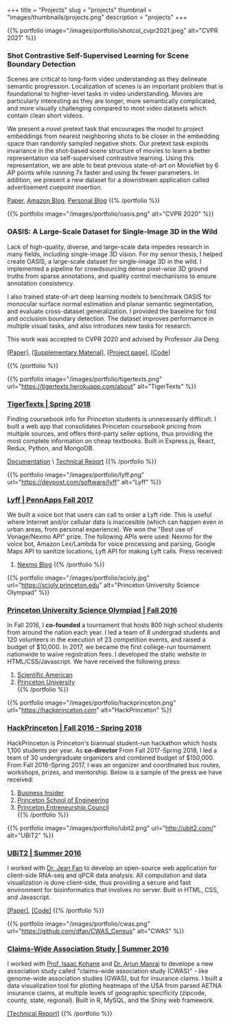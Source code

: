 +++
title = "Projects"
slug = "projects"
thumbnail = "images/thumbnails/projects.png"
description = "projects"
+++

{{% portfolio image="/images/portfolio/shotcol_cvpr2021.jpeg" alt="CVPR 2021" %}}
### Shot Contrastive Self-Supervised Learning for Scene Boundary Detection
Scenes are critical to long-form video understanding as they delineate semantic progression. Localization of scenes is an important problem that is foundational to higher-level tasks in video understanding. Movies are particularly interesting as they are longer, more semantically complicated, and more visually challenging compared to most video datasets which contain clean short videos.

We present a novel pretext task that encourages the model to project embeddings from nearest neighboring shots to be closer in the embedding space than randomly sampled negative shots. Our pretext task exploits invariance in the shot-based scene structure of movies to learn a better representation via self-supervised contrastive learning. Using this representation, we are able to beat previous state-of-art on MovieNet by 6 AP points while running 7x faster and using 9x fewer parameters. In addition, we present a new dataset for a downstream application called advertisement cuepoint insertion.

[Paper](https://arxiv.org/abs/2104.13537), [Amazon Blog](https://www.amazon.science/blog/automatically-identifying-scene-boundaries-in-movies-and-tv-shows), [Personal Blog](https://davidfan.io/blog/2021/06/paper-summary-for-shotcol-self-supervised-video-representation-learning-for-scene-boundary-detection-in-movies-and-tv-episodes/)
{{% /portfolio %}}

{{% portfolio image="/images/portfolio/oasis.png" alt="CVPR 2020" %}}
### OASIS: A Large-Scale Dataset for Single-Image 3D in the Wild
Lack of high-quality, diverse, and large-scale data impedes research in many fields, including single-image 3D vision. For my senior thesis, I helped create OASIS, a large-scale dataset for single-image 3D in the wild. I implemented a pipeline for crowdsourcing dense pixel-wise 3D ground truths from sparse annotations, and quality control mechanisms to ensure annotation consistency.

I also trained state-of-art deep learning models to benchmark OASIS for monocular surface normal estimation and planar semantic segmentation, and evaluate cross-dataset generalization. I provided the baseline for fold and occlusion boundary detection. The dataset improves performance in multiple visual tasks, and also introduces new tasks for research.

This work was accepted to CVPR 2020 and advised by Professor Jia Deng.

[[Paper]](https://arxiv.org/abs/2007.13215), [[Supplementary Material]](https://openaccess.thecvf.com/content_CVPR_2020/supplemental/Chen_OASIS_A_Large-Scale_CVPR_2020_supplemental.pdf), [[Project page]](https://oasis.cs.princeton.edu/), [[Code]](http://github.com/princeton-vl/oasis)

{{% /portfolio %}}

{{% portfolio image="/images/portfolio/tigertexts.png" url="https://tigertexts.herokuapp.com/about" alt="TigerTexts" %}}
### [TigerTexts | Spring 2018](https://tigertexts.herokuapp.com/about)
Finding coursebook info for Princeton students is unnecessarily difficult. I built a web app that consolidates Princeton coursebook pricing from multiple sources, and offers third-party seller options, thus providing the most complete information on cheap textbooks. Built in Express.js, React, Redux, Python, and MongoDB.

[Documentation](https://tigertexts.herokuapp.com/public/guide.pdf) \\
[Technical Report](https://tigertexts.herokuapp.com/public/report.pdf)
{{% /portfolio %}}

{{% portfolio image="/images/portfolio/lyff.png" url="https://devpost.com/software/lyff" alt="Lyff" %}}
### [Lyff | PennApps Fall 2017](https://devpost.com/software/lyff)
We built a voice bot that users can call to order a Lyft ride. This is useful where Internet and/or cellular data is inaccesible (which can happen even in urban areas, from personal experience). We won the "Best use of Vonage/Nexmo API" prize. The following APIs were used: Nexmo for the voice bot, Amazon Lex/Lambda for voice processing and parsing, Google Maps API to sanitize locations, Lyft API for making Lyft calls. Press received:  
1. [Nexmo Blog](https://www.nexmo.com/blog/2018/01/11/princeton-coders-lyft-nexmo-apis/)
{{% /portfolio %}}

{{% portfolio image="/images/portfolio/scioly.jpg" url="https://scioly.princeton.edu" alt="Princeton University Science Olympiad" %}}
### [Princeton University Science Olympiad | Fall 2016](https://scioly.princeton.edu)
In Fall 2016, I **co-founded** a tournament that hosts 800 high school students from around the nation each year. I led a team of 8 undergrad students and 120 volunteers in the execution of 23 competition events, and raised a budget of $10,000. In 2017, we became the first college-run tournament nationwide to waive registration fees. I developed the static website in HTML/CSS/Javascript.
We have received the following press:  
1. [Scientific American](https://blogs.scientificamerican.com/budding-scientist/when-former-competitors-get-to-design-tournaments-of-their-own/)  
2. [Princeton University](https://www.princeton.edu/news/2018/02/26/science-olympiad-tournament-hosts-800-high-school-students-across-us)  
{{% /portfolio %}}

{{% portfolio image="/images/portfolio/hackprinceton.png" url="https://hackprinceton.com" alt="HackPrinceton" %}}
### [HackPrinceton | Fall 2016 - Spring 2018](https://hackprinceton.com)
HackPrinceton is Princeton's biannual student-run hackathon which hosts 1,100 students per year. As **co-director** From Fall 2017-Spring 2018, I led a team of 30 undergraduate organizers and combined budget of $150,000.
From Fall 2016-Spring 2017, I was an organizer and coordinated bus routes, workshops, prizes, and mentorship. Below is a sample of the press we have received:  
1. [Business Insider](https://www.businessinsider.com/students-solve-facebooks-fake-news-problem-in-36-hours-2016-11)  
2. [Princeton School of Engineering](https://engineering.princeton.edu/news/2018/04/18/teams-code-new-ideas-hackprinceton)  
3. [Princeton Entreneurship Council](https://entrepreneurs.princeton.edu/news/weekly-profile-wednesday-david-fan-19)  
{{% /portfolio %}}

{{% portfolio image="/images/portfolio/ubit2.png" url="http://ubit2.com/" alt="UBiT2" %}}
### [UBiT2 | Summer 2016](http://ubit2.com/)
I worked with [Dr. Jean Fan](https://jef.works/) to develop an open-source web application for client-side RNA-seq and qPCR data analysis. All computation and data visualization is done client-side, thus providing a secure and fast environment for bioinformatics that involves no server. Built in HTML, CSS, and Javascript.

[[Paper]](https://www.biorxiv.org/content/10.1101/118992v1), [[Code]](https://github.com/JEFWorks/ubit2)
{{% /portfolio %}}

{{% portfolio image="/images/portfolio/cwas.png" url="https://github.com/dfan/CWAS_Census" alt="CWAS" %}}
### [Claims-Wide Association Study | Summer 2016](https://github.com/dfan/CWAS_Census)
I worked with [Prof. Isaac Kohane](http://dbmi.hms.harvard.edu/person/faculty/zak-kohane) and [Dr. Arjun Manrai](https://scholar.google.com/citations?user=uzzY6UAAAAAJ&hl=en) to develope a new association study called "claims-wide association study (CWAS)" - like genome-wide association studies (GWAS), but for insurance claims. I built a data visualization tool for plotting heatmaps of the USA from parsed AETNA insurance claims, at multiple levels of geographic specificity (zipcode, county, state, regional). Built in R, MySQL, and the Shiny web framework.

[[Technical Report]](pdf/hst_summer2016_techreport.pdf)
{{% /portfolio %}}